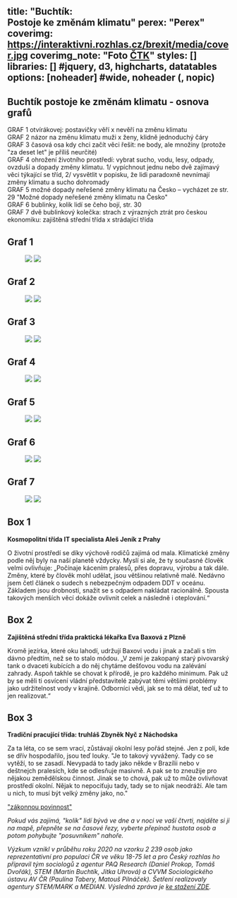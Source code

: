 title: "Buchtík:<br>Postoje ke změnám klimatu"
perex: "Perex"
coverimg: https://interaktivni.rozhlas.cz/brexit/media/cover.jpg
coverimg_note: "Foto <a href='https://ctk.cz'>ČTK</a>"
styles: []
libraries: [] #jquery, d3, highcharts, datatables
options: [noheader] #wide, noheader (, nopic)
---

## Buchtík postoje ke změnám klimatu - osnova grafů

GRAF 1 otvírákovej: postavičky věří x nevěří na změnu klimatu <br>
GRAF 2 názor na změnu klimatu muži x ženy, klidně jednoduchý čáry <br>
GRAF 3 časová osa kdy chci začít věci řešit: ne body, ale množiny (protože "za deset let" je příliš neurčité) <br>
GRAF 4 ohrožení životního prostředí: vybrat sucho, vodu, lesy, odpady, ovzduší a dopady změny klimatu. 1/ vypíchnout jednu nebo dvě zajímavý věci týkající se tříd, 2/ vysvětlit v popisku, že lidi paradoxně nevnímají změny klimatu a sucho dohromady <br>
GRAF 5 možné dopady neřešené změny klimatu na Česko – vycházet ze str. 29 "Možné dopady neřešené změny klimatu na Česko" <br>
GRAF 6 bublinky, kolik lidí se čeho bojí, str. 30 <br>
GRAF 7 dvě bublinkový kolečka: strach z výrazných ztrát pro českou ekonomiku: zajištěná střední třída x strádající třída <br>

## Graf 1 
<wide>
<figure class="vis-static">
<img loading="lazy" src="https://data.irozhlas.cz/klima_postoje/grafy/klima-vira-des.svg" class="desktop">
<img loading="lazy" src="https://data.irozhlas.cz/klima_postoje/grafy/klima-vira-mob.svg" class="mobile">
</figure>
</wide>

## Graf 2 
<wide>
<figure class="vis-static">
<img loading="lazy" src="https://data.irozhlas.cz/klima_postoje/grafy/klima-muzi-zeny-des.svg" class="desktop">
<img loading="lazy" src="https://data.irozhlas.cz/klima_postoje/grafy/klima-muzi-zeny-mob.svg" class="mobile">
</figure>
</wide>

## Graf 3 
<wide>
<figure class="vis-static">
<img loading="lazy" src="https://data.irozhlas.cz/klima_postoje/grafy/klima-graf3-des.svg" class="desktop">
<img loading="lazy" src="https://data.irozhlas.cz/klima_postoje/grafy/klima-graf3-mob.svg" class="mobile">
</figure>
</wide>

## Graf 4 
<wide>
<figure class="vis-static">
<img loading="lazy" src="https://data.irozhlas.cz/klima_postoje/grafy/klima-graf4-des.svg" class="desktop">
<img loading="lazy" src="https://data.irozhlas.cz/klima_postoje/grafy/klima-graf4-mob.svg" class="mobile">
</figure>
</wide>

## Graf 5 
<wide>
<figure class="vis-static">
<img loading="lazy" src="https://data.irozhlas.cz/klima_postoje/grafy/klima-graf5-des.svg" class="desktop">
<img loading="lazy" src="https://data.irozhlas.cz/klima_postoje/grafy/klima-graf5-mob.svg" class="mobile">
</figure>
</wide>

## Graf 6
<wide>
<figure class="vis-static">
<img loading="lazy" src="https://data.irozhlas.cz/klima_postoje/grafy/klima-graf6-des.svg" class="desktop">
<img loading="lazy" src="https://data.irozhlas.cz/klima_postoje/grafy/klima-graf6-mob.svg" class="mobile">
</figure>
</wide>

## Graf 7 
<wide>
<figure class="vis-static">
<img loading="lazy" src="https://data.irozhlas.cz/klima_postoje/grafy/klima-graf7-des.svg" class="desktop">
<img loading="lazy" src="https://data.irozhlas.cz/klima_postoje/grafy/klima-graf7-mob.svg" class="mobile">
</figure>
</wide>

## Box 1
<right>
	<p>
	<b>Kosmopolitní třída IT specialista Aleš Jeník z Prahy</b>
	</p><p> O životní prostředí se díky výchově rodičů zajímá od mala. Klimatické změny podle něj byly na naší planetě vždycky. Myslí si ale, že ty současné člověk velmi ovlivňuje: „Počínaje kácením pralesů, přes dopravu, výrobu a tak dále. Změny, které by člověk mohl udělat, jsou většinou relativně malé. Nedávno jsem četl článek o sudech s nebezpečným odpadem DDT v oceánu. Základem jsou drobnosti, snažit se s odpadem nakládat racionálně. Spousta takových menších věcí dokáže ovlivnit celek a následně i oteplování.“
	</p>
</right>

## Box 2
<right>
	<p>
	<b>Zajištěná střední třída praktická lékařka Eva Baxová z Plzně</b>
	</p><p>Kromě jezírka, které oku lahodí, udržují Baxovi vodu i jinak a začali s tím dávno předtím, než se to stalo módou. „V zemi je zakopaný starý pivovarský tank o dvaceti kubících a do něj chytáme dešťovou vodu na zalévání zahrady. Aspoň takhle se chovat k přírodě, je pro každého minimum. Pak už by se měli ti osvícení vládní představitelé zabývat těmi většími problémy jako udržitelnost vody v krajině. Odborníci vědí, jak se to má dělat, teď už to jen realizovat.“ 
	</p>
</right>

## Box 3
<right>
	<p>
	<b>Tradiční pracující třída: truhláš Zbyněk Nyč z Náchodska</b>
	</p><p>Za ta léta, co se sem vrací, zůstávají okolní lesy pořád stejné. Jen z polí, kde se dřív hospodařilo, jsou teď louky. "Je to takový vyvážený. Tady co se vytěží, to se zasadí. Nevypadá to tady jako někde v Brazílii nebo v deštnejch pralesích, kde se odlesňuje masivně. A pak se to zneužije pro nějakou zemědělskou činnost. Jinak se to chová, pak už to může ovlivňovat prostředí okolní. Nějak to nepociťuju tady, tady se to nijak neodráží. Ale tam u nich, to musí být velký změny jako, no."
	</p>
</right>

["zákonnou povinnost"](https://www.zakonyprolidi.cz/cs/2005-127/zneni-20160919#p97-3) 

<wide><i>Pokud vás zajímá, "kolik" lidí bývá ve dne a v noci ve vaší čtvrti, najděte si ji na mapě, přepněte se na časové řezy, vyberte přepínač hustota osob a potom pohybujte "posuvníkem" nahoře.</i></wide>

_Výzkum vznikl v průběhu roku 2020 na vzorku 2 239 osob jako reprezentativní pro populaci ČR ve věku 18-75 let a pro Český rozhlas ho připravil tým sociologů z agentur PAQ Research (Daniel Prokop, Tomáš Dvořák), STEM (Martin Buchtík, Jitka Uhrová) a CVVM Sociologického ústavu AV ČR (Paulína Tabery, Matouš Pilnáček). Šetření realizovaly agentury STEM/MARK a MEDIAN. Výsledná zpráva je [ke stažení ZDE](https://www.irozhlas.cz/sites/default/files/uploader_unmanaged/rozdeleni_svobodou_k_210509-163355_cib.pdf)._